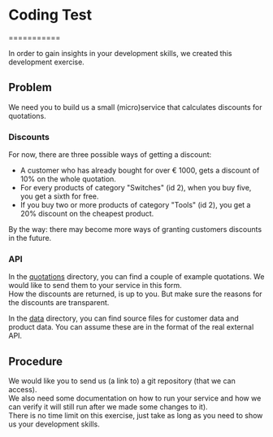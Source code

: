 # Coding Test
===========

In order to gain insights in your development skills, we created this development exercise.

## Problem

We need you to build us a small (micro)service that calculates discounts for quotations.


### Discounts

For now, there are three possible ways of getting a discount:

- A customer who has already bought for over € 1000, gets a discount of 10% on the whole quotation.
- For every products of category "Switches" (id 2), when you buy five, you get a sixth for free.
- If you buy two or more products of category "Tools" (id 2), you get a 20% discount on the cheapest product.

By the way: there may become more ways of granting customers discounts in the future.

### API

In the [quotations](./quotations/) directory, you can find a couple of example quotations.
We would like to send them to your service in this form.  
How the discounts are returned, is up to you. But make sure the reasons for the discounts are transparent.

In the [data](./data/) directory, you can find source files for customer data and product data.
You can assume these are in the format of the real external API.

## Procedure

We would like you to send us (a link to) a git repository (that we can access).  
We also need some documentation on how to run your service and how we can verify it will still run after we made some changes to it).  
There is no time limit on this exercise, just take as long as you need to show us your development skills.
